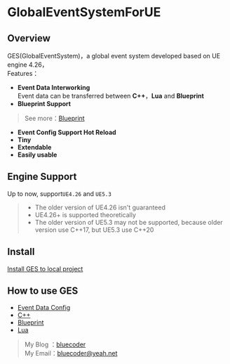 # GlobalEventSystemForUE

## Overview
GES(GlobalEventSystem)，a global event system developed based on UE engine 4.26，  
Features：
* **Event Data Interworking**  
  Event data can be transferred between **C++**，**Lua** and **Blueprint**
* **Blueprint Support**
> See more：[Blueprint](Docs/EN/Blueprint.md)
* **Event Config Support Hot Reload**
* **Tiny**
* **Extendable**
* **Easily usable**
## Engine Support
Up to now, support`UE4.26` and `UE5.3`
> * The older version of UE4.26 isn't guaranteed  
> * UE4.26+ is supported theoretically  
> * The older version of UE5.3 may not be supported, because older version use C++17, but UE5.3 use C++20
## Install
[Install GES to local project](Docs/EN/Installation.md)
## How to use GES
* [Event Data Config](Docs/EN/CppEventConfig.md)
* [C++](Docs/EN/C++.md)
* [Blueprint](Docs/EN/Blueprint.md)
* [Lua](Docs/EN/Lua.md)

> My Blog&nbsp;：[bluecoder](https://www.zhihu.com/people/bluecoder_lxh)  
> My Email：bluecoder@yeah.net